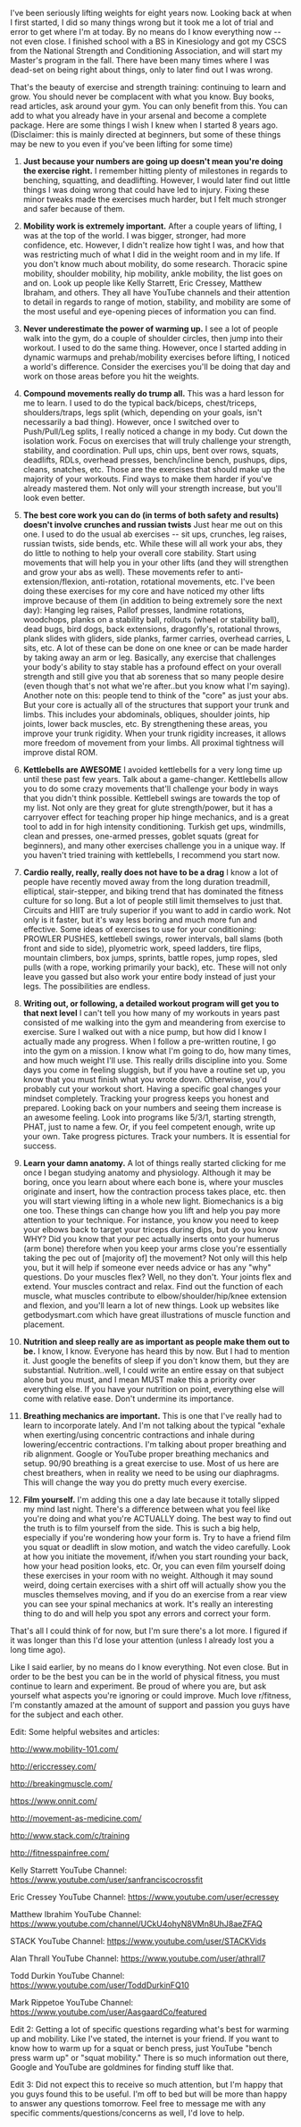 I've been seriously lifting weights for eight years now. Looking back at when I first started, I did so many things wrong but it took me a lot of trial and error to get where I'm at today. By no means do I know everything now -- not even close. I finished school with a BS in Kinesiology and got my CSCS from the National Strength and Conditioning Association, and will start my Master's program in the fall. There have been many times where I was dead-set on being right about things, only to later find out I was wrong. 

That's the beauty of exercise and strength training: continuing to learn and grow. You should never be complacent with what you know. Buy books, read articles, ask around your gym. You can only benefit from this. You can add to what you already have in your arsenal and become a complete package. Here are some things I wish I knew when I started 8 years ago. (Disclaimer: this is mainly directed at beginners, but some of these things may be new to you even if you've been lifting for some time)

1. **Just because your numbers are going up doesn't mean you're doing the exercise right.** I remember hitting plenty of milestones in regards to benching, squatting, and deadlifting. However, I would later find out little things I was doing wrong that could have led to injury. Fixing these minor tweaks made the exercises much harder, but I felt much stronger and safer because of them.

2. **Mobility work is extremely important.** After a couple years of lifting, I was at the top of the world. I was bigger, stronger, had more confidence, etc. However, I didn't realize how tight I was, and how that was restricting much of what I did in the weight room and in my life. If you don't know much about mobility, do some research. Thoracic spine mobility, shoulder mobility, hip mobility, ankle mobility, the list goes on and on. Look up people like Kelly Starrett, Eric Cressey, Matthew Ibraham, and others. They all have YouTube channels and their attention to detail in regards to range of motion, stability, and mobility are some of the most useful and eye-opening pieces of information you can find. 

3. **Never underestimate the power of warming up.** I see a lot of people walk into the gym, do a couple of shoulder circles, then jump into their workout. I used to do the same thing. However, once I started adding in dynamic warmups and prehab/mobility exercises before lifting, I noticed a world's difference. Consider the exercises you'll be doing that day and work on those areas before you hit the weights. 

4. **Compound movements really do trump all.** This was a hard lesson for me to learn. I used to do the typical back/biceps, chest/triceps, shoulders/traps, legs split (which, depending on your goals, isn't necessarily a bad thing). However, once I switched over to Push/Pull/Leg splits, I really noticed a change in my body. Cut down the isolation work. Focus on exercises that will truly challenge your strength, stability, and coordination. Pull ups, chin ups, bent over rows, squats, deadlifts, RDLs, overhead presses, bench/incline bench, pushups, dips, cleans, snatches, etc. Those are the exercises that should make up the majority of your workouts. Find ways to make them harder if you've already mastered them. Not only will your strength increase, but you'll look even better.

5. **The best core work you can do (in terms of both safety and results) doesn't involve crunches and russian twists** Just hear me out on this one. I used to do the usual ab exercises -- sit ups, crunches, leg raises, russian twists, side bends, etc. While these will all work your abs, they do little to nothing to help your overall core stability. Start using movements that will help you in your other lifts (and they will strengthen and grow your abs as well). These movements refer to anti-extension/flexion, anti-rotation, rotational movements, etc. I've been doing these exercises for my core and have noticed my other lifts improve because of them (in addition to being extremely sore the next day): Hanging leg raises, Pallof presses, landmine rotations, woodchops, planks on a stability ball, rollouts (wheel or stability ball), dead bugs, bird dogs, back extensions, dragonfly's, rotational throws, plank slides with gliders, side planks, farmer carries, overhead carries, L sits, etc. A lot of these can be done on one knee or can be made harder by taking away an arm or leg. Basically, any exercise that challenges your body's ability to stay stable has a profound effect on your overall strength and still give you that ab soreness that so many people desire (even though that's not what we're after..but you know what I'm saying). Another note on this: people tend to think of the "core" as just your abs. But your core is actually all of the structures that support your trunk and limbs. This includes your abdominals, obliques, shoulder joints, hip joints, lower back muscles, etc. By strengthening these areas, you improve your trunk rigidity. When your trunk rigidity increases, it allows more freedom of movement from your limbs. All proximal tightness will improve distal ROM.

6. **Kettlebells are AWESOME** I avoided kettlebells for a very long time up until these past few years. Talk about a game-changer. Kettlebells allow you to do some crazy movements that'll challenge your body in ways that you didn't think possible. Kettlebell swings are towards the top of my list. Not only are they great for glute strength/power, but it has a carryover effect for teaching proper hip hinge mechanics, and is a great tool to add in for high intensity conditioning. Turkish get ups, windmills, clean and presses, one-armed presses, goblet squats (great for beginners), and many other exercises challenge you in a unique way. If you haven't tried training with kettlebells, I recommend you start now. 

7. **Cardio really, really, really does not have to be a drag** I know a lot of people have recently moved away from the long duration treadmill, elliptical, stair-stepper, and biking trend that has dominated the fitness culture for so long. But a lot of people still limit themselves to just that. Circuits and HIIT are truly superior if you want to add in cardio work. Not only is it faster, but it's way less boring and much more fun and effective. Some ideas of exercises to use for your conditioning: PROWLER PUSHES, kettlebell swings, rower intervals, ball slams (both front and side to side), plyometric work, speed ladders, tire flips, mountain climbers, box jumps, sprints, battle ropes, jump ropes, sled pulls (with a rope, working primarily your back), etc. These will not only leave you gassed but also work your entire body instead of just your legs. The possibilities are endless.

8. **Writing out, or following, a detailed workout program will get you to that next level** I can't tell you how many of my workouts in years past consisted of me walking into the gym and meandering from exercise to exercise. Sure I walked out with a nice pump, but how did I know I actually made any progress. When I follow a pre-written routine, I go into the gym on a mission. I know what I'm going to do, how many times, and how much weight I'll use. This really drills discipline into you. Some days you come in feeling sluggish, but if you have a routine set up, you know that you must finish what you wrote down. Otherwise, you'd probably cut your workout short. Having a specific goal changes your mindset completely. Tracking your progress keeps you honest and prepared. Looking back on your numbers and seeing them increase is an awesome feeling. Look into programs like 5/3/1, starting strength, PHAT, just to name a few. Or, if you feel competent enough, write up your own. Take progress pictures. Track your numbers. It is essential for success.

9. **Learn your damn anatomy.** A lot of things really started clicking for me once I began studying anatomy and physiology. Although it may be boring, once you learn about where each bone is, where your muscles originate and insert, how the contraction process takes place, etc. then you will start viewing lifting in a whole new light. Biomechanics is a big one too. These things can change how you lift and help you pay more attention to your technique. For instance, you know you need to keep your elbows back to target your triceps during dips, but do you know WHY? Did you know that your pec actually inserts onto your humerus (arm bone) therefore when you keep your arms close you're essentially taking the pec out of [majority of] the movement? Not only will this help you, but it will help if someone ever needs advice or has any "why" questions. Do your muscles flex? Well, no they don't. Your joints flex and extend. Your muscles contract and relax. Find out the function of each muscle, what muscles contribute to elbow/shoulder/hip/knee extension and flexion, and you'll learn a lot of new things. Look up websites like getbodysmart.com which have great illustrations of muscle function and placement.

10. **Nutrition and sleep really are as important as people make them out to be.** I know, I know. Everyone has heard this by now. But I had to mention it. Just google the benefits of sleep if you don't know them, but they are substantial. Nutrition..well, I could write an entire essay on that subject alone but you must, and I mean MUST make this a priority over everything else. If you have your nutrition on point, everything else will come with relative ease. Don't undermine its importance. 

11. **Breathing mechanics are important.** This is one that I've really had to learn to incorporate lately. And I'm not talking about the typical "exhale when exerting/using concentric contractions and inhale during lowering/eccentric contractions. I'm talking about proper breathing and rib alignment. Google or YouTube proper breathing mechanics and setup. 90/90 breathing is a great exercise to use. Most of us here are chest breathers, when in reality we need to be using our diaphragms. This will change the way you do pretty much every exercise.

12. **Film yourself.** I'm adding this one a day late because it totally slipped my mind last night. There's a difference between what you feel like you're doing and what you're ACTUALLY doing. The best way to find out the truth is to film yourself from the side. This is such a big help, especially if you're wondering how your form is. Try to have a friend film you squat or deadlift in slow motion, and watch the video carefully. Look at how you initiate the movement, if/when you start rounding your back, how your head position looks, etc. Or, you can even film yourself doing these exercises in your room with no weight. Although it may sound weird, doing certain exercises with a shirt off will actually show you the muscles themselves moving, and if you do an exercise from a rear view you can see your spinal mechanics at work. It's really an interesting thing to do and will help you spot any errors and correct your form.

That's all I could think of for now, but I'm sure there's a lot more. I figured if it was longer than this I'd lose your attention (unless I already lost you a long time ago).

Like I said earlier, by no means do I know everything. Not even close. But in order to be the best you can be in the world of physical fitness, you must continue to learn and experiment. Be proud of where you are, but ask yourself what aspects you're ignoring or could improve. Much love r/fitness, I'm constantly amazed at the amount of support and passion you guys have for the subject and each other.

Edit: Some helpful websites and articles:

http://www.mobility-101.com/

http://ericcressey.com/

http://breakingmuscle.com/

https://www.onnit.com/

http://movement-as-medicine.com/

http://www.stack.com/c/training

http://fitnesspainfree.com/

Kelly Starrett YouTube Channel: https://www.youtube.com/user/sanfranciscocrossfit

Eric Cressey YouTube Channel:
https://www.youtube.com/user/ecressey

Matthew Ibrahim YouTube Channel:
https://www.youtube.com/channel/UCkU4ohyN8VMn8UhJ8aeZFAQ

STACK YouTube Channel:
https://www.youtube.com/user/STACKVids

Alan Thrall YouTube Channel:
https://www.youtube.com/user/athrall7

Todd Durkin YouTube Channel:
https://www.youtube.com/user/ToddDurkinFQ10

Mark Rippetoe YouTube Channel:
https://www.youtube.com/user/AasgaardCo/featured

Edit 2: Getting a lot of specific questions regarding what's best for warming up and mobility. Like I've stated, the internet is your friend. If you want to know how to warm up for a squat or bench press, just YouTube "bench press warm up" or "squat mobility." There is so much information out there, Google and YouTube are goldmines for finding stuff like that. 

Edit 3: Did not expect this to receive so much attention, but I'm happy that you guys found this to be useful. I'm off to bed but will be more than happy to answer any questions tomorrow. Feel free to message me with any specific comments/questions/concerns as well, I'd love to help.